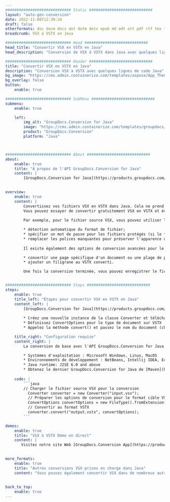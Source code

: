```yaml
---
############################# Static ############################
layout: "auto-gen-conversion"
date: 2022-11-08T12:39:24
draft: false
otherformats: doc docm docx dot dotm dotx epub md odt ott pdf rtf tex txt vdx vsdm vsdx vssm vssx vstm vstx vsx vtx xps
breadcrumb: VSX à VSTX en Java

############################# Head ############################
head_title: "Convertir VSX en VSTX en Java"
head_description: "Conversion de VSX à VSTX dans Java avec quelques lignes de code. Convertissez plus de 160 formats de fichiers à l'aide de l'API de conversion de documents GroupDocs pour Java"

############################# Header ############################
title: "Convertir VSX en VSTX en Java"
description: "Conversion VSX à VSTX avec quelques lignes de code Java"
bg_image: "https://cms.admin.containerize.com/templates/aspose/App_Themes/V3/images/bg/header1.png"
bg_overlay: false
button:
    enable: true

############################# SubMenu ############################
submenu:
    enable: true

    left:
        img_alt: "GroupDocs.Conversion for Java"
        image: "https://cms.admin.containerize.com/templates/groupdocs/images/product-logos/90x90-noborder/groupdocs-conversion-java.png"
        product: "GroupDocs.Conversion"
        platform: "Java"



############################# About ############################
about:
    enable: true
    title: "À propos de l'API GroupDocs.Conversion for Java"
    content: |
        [GroupDocs.Conversion for Java](https://products.groupdocs.com/conversion/java/) est une API de conversion de format de fichier avancée pour la conversion entre les formats d'image et de document populaires tels que Microsoft Office, OpenDocument, PDF, HTML, e-mail, CAO. et bien plus encore avec seulement quelques lignes de code. L'API native détecte automatiquement les formats des documents originaux et propose de nombreuses options de personnalisation des documents convertis. Outre la fonction d'extraction d'informations d'un document, il prend également en charge la mise en cache des résultats de conversion sur le disque local par défaut. Cependant, tout type de stockage de cache peut être pris en charge en implémentant les interfaces appropriées - Amazon S3, Dropbox, Google Drive, Windows Azure, Reddis ou tout autre.
    

overview:
    enable: true
    content: |
        Convertissez vos fichiers VSX en VSTX dans Java. Cela ne prend que quelques lignes de code Java sur n'importe quelle plate-forme de votre choix, telle que Windows, Linux, macOS.
        Vous pouvez essayer de convertir gratuitement VSX en VSTX et évaluer la qualité des résultats de conversion. En plus des scripts de conversion de fichiers simples, vous pouvez essayer des options plus sophistiquées pour charger le fichier source VSX et stocker la sortie VSTX. 
        
        Par exemple, pour le fichier source VSX, vous pouvez utiliser les options de chargement suivantes :

        * détection automatique du format de fichier;
        * spécifier un mot de passe pour les fichiers protégés (si le format de fichier le prend en charge);
        * remplacer les polices manquantes pour préserver l'apparence du document.
        
        Il existe également des options de conversion avancées pour le fichier VSTX :

        * convertir une page spécifique d'un document ou une plage de pages;
        * ajouter un filigrane au VSTX converti.

        Une fois la conversion terminée, vous pouvez enregistrer le fichier VSTX dans votre chemin de fichier local ou dans un stockage tiers tel que FTP, Amazon S3, Google Drive, Dropbox, etc. Veuillez noter - pour convertir VSX à VSTX, vous n'avez pas besoin d'installer de logiciel supplémentaire, tel que MS Office, Open Office, Adobe Acrobat Reader, etc.


############################# Steps ############################
steps:
    enable: true
    title_left: "Étapes pour convertir VSX en VSTX en Java"
    content_left: |
        [GroupDocs.Conversion for Java](https://products.groupdocs.com/conversion/java/) permet aux développeurs de convertir facilement le fichier VSX en VSTX avec quelques lignes de code.
        
        * Créez une nouvelle instance de la classe Converter et téléchargez le fichier VSX avec le chemin complet
        * Définissez ConvertOptions pour le type de document sur VSTX
        * Appelez la méthode convert() et passez le nom du document (chemin complet) et le format (VSTX) en tant que paramètre

    title_right: "Configuration requise"
    content_right: |
        La conversion de base avec l'API GroupDocs.Conversion for Java peut être effectuée avec seulement quelques lignes de code. Nos API sont prises en charge sur toutes les principales plates-formes et systèmes d'exploitation. Avant d'exécuter le code ci-dessous, assurez-vous que les prérequis suivants sont installés sur votre système.

        * Systèmes d'exploitation : Microsoft Windows, Linux, MacOS
        * Environnements de développement : NetBeans, Intellij IDEA, Eclipse, etc.
        * Java runtime: J2SE 6.0 and above
        * Obtenez le dernier GroupDocs.Conversion for Java de [Maven](https://repository.groupdocs.com/webapp/#/artifacts/browse/tree/General/repo/com/groupdocs/groupdocs-conversion)
         
    code: |
        ```java    
        // Charger le fichier source VSX pour la conversion
          Converter converter = new Converter("input.vsx");
          // Préparer les options de conversion pour le format cible VSTX
          ConvertOptions convertOptions = new FileType().fromExtension("vstx").getConvertOptions();
          // Convertir au format VSTX
          converter.convert("output.vstx", convertOptions);
        ```

demos:
    enable: true
    title: "VSX à VSTX Démo en direct"
    content: |
       Visitez notre site Web [GroupDocs.Conversion App](https://products.groupdocs.app/conversion/family) et essayez la conversion VSX à VSTX maintenant. La démo gratuite présente les avantages suivants
          

more_formats:
    enable: true
    title: "Autres conversions VSX prises en charge dans Java"
    content: "Vous pouvez également convertir VSX dans de nombreux autres formats de fichiers. Veuillez consulter la liste ci-dessous."
       
       
back_to_top:
    enable: true
---
```

